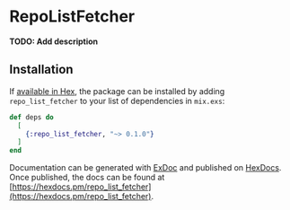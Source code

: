 # RepoListFetcher

**TODO: Add description**

## Installation

If [available in Hex](https://hex.pm/docs/publish), the package can be installed
by adding `repo_list_fetcher` to your list of dependencies in `mix.exs`:

```elixir
def deps do
  [
    {:repo_list_fetcher, "~> 0.1.0"}
  ]
end
```

Documentation can be generated with [ExDoc](https://github.com/elixir-lang/ex_doc)
and published on [HexDocs](https://hexdocs.pm). Once published, the docs can
be found at [https://hexdocs.pm/repo_list_fetcher](https://hexdocs.pm/repo_list_fetcher).

